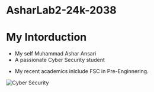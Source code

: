 # AsharLab2-24k-2038
# My Intorduction
- My self Muhammad Ashar Ansari
- A passionate Cyber Security student
* My recent academics inlclude FSC in Pre-Enginnering.



![Cyber Security](https://github.com/user-attachments/assets/57432a42-28a2-4eba-a1f3-f7055c4d4bde)
